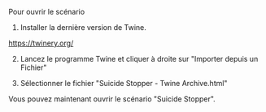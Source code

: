 Pour ouvrir le scénario

1) Installer la dernière version de Twine.

https://twinery.org/


2) Lancez le programme Twine et cliquer à droite sur "Importer depuis un Fichier"

3) Sélectionner le fichier "Suicide Stopper - Twine Archive.html"


Vous pouvez maintenant ouvrir le scénario "Suicide Stopper".
